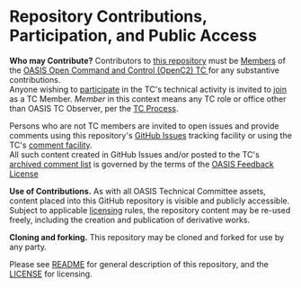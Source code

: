 # Repository Contributions, Participation, and Public Access

**Who may Contribute?** Contributors to [this repository](https://github.com/oasis-tcs/openc2-transf-http/) must be 
[Members](https://www.oasis-open.org/policies-guidelines/oasis-defined-terms-2017-05-26#dMember) of the 
[OASIS Open Command and Control (OpenC2) TC ](https://www.oasis-open.org/committees/openc2/) for any substantive contributions.  
Anyone wishing to [participate](https://www.oasis-open.org/org/faq#committee-participation) in the TC's technical activity is invited 
to [join](https://www.oasis-open.org/committees/join) as a TC Member. *Member* in this context means any TC role or office other 
than OASIS TC Observer, per the [TC Process](https://www.oasis-open.org/policies-guidelines/tc-process#membership). 

Persons who are not TC members are invited to open issues and provide comments using this repository's 
[GitHub Issues](https://github.com/oasis-tcs/openc2-transf-http/issues/new) tracking facility or 
using the TC's [comment facility](https://www.oasis-open.org/committees/comments/index.php?wg_abbrev=openc2).  
All such content created in GitHub Issues and/or posted to the 
TC's [archived comment list](https://lists.oasis-open.org/archives/openc2-comment/) is governed by the terms of 
the [OASIS Feedback License](https://www.oasis-open.org/policies-guidelines/ipr#appendixa)

**Use of Contributions.**  As with all OASIS Technical Committee assets, content placed into this GitHub repository 
is visible and publicly accessible.  Subject to applicable [licensing](https://github.com/oasis-tcs/openc2-transf-http/blob/master/LICENSE.md) 
rules, the repository content may be re-used freely, including the creation and publication of derivative works.

**Cloning and forking.** This repository may be cloned and forked for use by any party. 

Please see [README](https://github.com/oasis-tcs/openc2-transf-http/blob/master/README.md) for general description 
of this repository, and the [LICENSE](https://github.com/oasis-tcs//openc2-transf-http/blob/master/LICENSE.md) for licensing.
